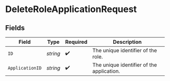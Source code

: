 # DeleteRoleApplicationRequest


## Fields

| Field                                     | Type                                      | Required                                  | Description                               |
| ----------------------------------------- | ----------------------------------------- | ----------------------------------------- | ----------------------------------------- |
| `ID`                                      | *string*                                  | :heavy_check_mark:                        | The unique identifier of the role.        |
| `ApplicationID`                           | *string*                                  | :heavy_check_mark:                        | The unique identifier of the application. |